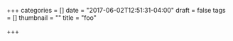 +++
categories = []
date = "2017-06-02T12:51:31-04:00"
draft = false
tags = []
thumbnail = ""
title = "foo"

+++

